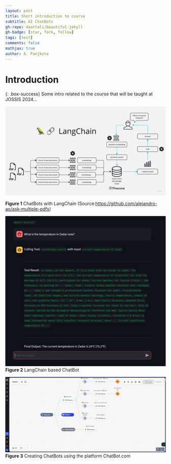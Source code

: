 ```yaml
---
layout: post
title: Short introduction to course
subtitle: AI ChatBots
gh-repo: daattali/beautiful-jekyll
gh-badge: [star, fork, follow]
tags: [test]
comments: false
mathjax: true
author: A. Panjkota
---
```



# Introduction

{: .box-success} 
Some intro related to the course that will be taught at JOSSIS 2024...

![img_intro](../assets/img/PDF-LangChain.jpg)

**Figure 1** ChatBots with LangChain (Source:https://github.com/alejandro-ao/ask-multiple-pdfs)


![mistralBot](../assets/img/mistralBasedChatBot.jpg)
**Figure 2** LangChain based ChatBot

![imgChatBot](../assets/img/chatBot_com.jpg)
**Figure 3** Creating ChatBots using the platform ChatBot.com

